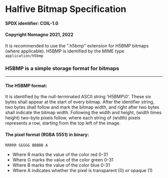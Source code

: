 # Halfive Bitmap Specification
#### SPDX identifier: COIL-1.0
#### Copyright Nomagno 2021, 2022

It is recommended to use the ".h5bmp" extension for H5BMP bitmaps (where applicable).
H5BMP is identified by the MIME type `application/h5bmp`

### H5BMP is a simple storage format for bitmaps

***
#### The H5BMP format:
It is identified by the null-terminated ASCII string 'H5BMP\0'. These six bytes shall appear at the start of every bitmap.
After the identifier string, two bytes shall follow and mark the bitmap width, and right after two bytes shall indicate the bitmap width.
Following the width and height, (width times height) two-byte pixels follow, where each string of (width) pixels represents a row, starting from the top left of the image.

#### The pixel format (RGBA 5551) in binary:
```
RRRRR GGGGG BBBBB A
```
- Where R marks the value of the color red 0-31
- Where G marks the value of the color green 0-31
- Where B marks the value of the color blue 0-31
- Where A indicates whether the pixel is transparent (0) or opaque (1)
